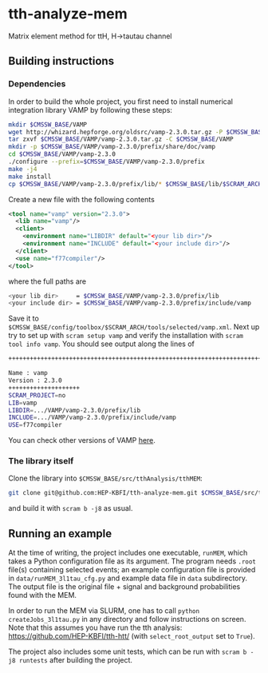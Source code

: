 # tth-analyze-mem

Matrix element method for ttH, H->tautau channel

## Building instructions

### Dependencies

In order to build the whole project, you first need to install numerical integration library VAMP by following these steps:

```bash
mkdir $CMSSW_BASE/VAMP
wget http://whizard.hepforge.org/oldsrc/vamp-2.3.0.tar.gz -P $CMSSW_BASE/VAMP
tar zxvf $CMSSW_BASE/VAMP/vamp-2.3.0.tar.gz -C $CMSSW_BASE/VAMP
mkdir -p $CMSSW_BASE/VAMP/vamp-2.3.0/prefix/share/doc/vamp
cd $CMSSW_BASE/VAMP/vamp-2.3.0
./configure --prefix=$CMSSW_BASE/VAMP/vamp-2.3.0/prefix
make -j4
make install
cp $CMSSW_BASE/VAMP/vamp-2.3.0/prefix/lib/* $CMSSW_BASE/lib/$SCRAM_ARCH
```

Create a new file with the following contents

```xml
<tool name="vamp" version="2.3.0">
  <lib name="vamp"/>
  <client>
    <environment name="LIBDIR" default="<your lib dir>"/>
    <environment name="INCLUDE" default="<your include dir>"/>
  </client>
  <use name="f77compiler"/>
</tool>
```

where the full paths are

```bash
<your lib dir>     = $CMSSW_BASE/VAMP/vamp-2.3.0/prefix/lib
<your include dir> = $CMSSW_BASE/VAMP/vamp-2.3.0/prefix/include/vamp
```

Save it to `$CMSSW_BASE/config/toolbox/$SCRAM_ARCH/tools/selected/vamp.xml`. Next up try to set up with `scram setup vamp` and verify the installation with `scram tool info vamp`. You should see output along the lines of

```bash
+++++++++++++++++++++++++++++++++++++++++++++++++++++++++++++++++++++++++++++

Name : vamp
Version : 2.3.0
++++++++++++++++++++
SCRAM_PROJECT=no
LIB=vamp
LIBDIR=.../VAMP/vamp-2.3.0/prefix/lib
INCLUDE=.../VAMP/vamp-2.3.0/prefix/include/vamp
USE=f77compiler
```
You can check other versions of VAMP [here](http://whizard.hepforge.org/vamp.html).

### The library itself

Clone the library into `$CMSSW_BASE/src/tthAnalysis/tthMEM`:

```bash
git clone git@github.com:HEP-KBFI/tth-analyze-mem.git $CMSSW_BASE/src/tthAnalysis/tthMEM
```

and build it with `scram b -j8` as usual.

## Running an example

At the time of writing, the project includes one executable, `runMEM`, which takes a Python configuration file as its argument. The program needs `.root` file(s) containing selected events; an example configuration file is provided in `data/runMEM_3l1tau_cfg.py` and example data file in `data` subdirectory. The output file is the original file + signal and background probabilities found with the MEM.

In order to run the MEM via SLURM, one has to call `python createJobs_3l1tau.py` in any directory and follow instructions on screen. Note that this assumes you have run the tth analysis: https://github.com/HEP-KBFI/tth-htt/ (with `select_root_output` set to `True`).

The project also includes some unit tests, which can be run with `scram b -j8 runtests` after building the project.
